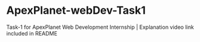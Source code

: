 # ApexPlanet-webDev-Task1
Task-1 for ApexPlanet Web Development Internship | Explanation video link included in README
